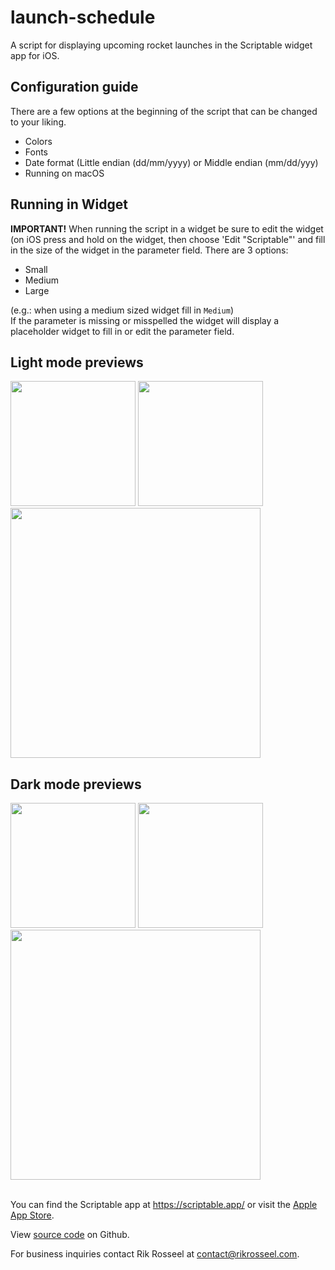 # launch-schedule
A script for displaying upcoming rocket launches in the Scriptable widget app for iOS.

## Configuration guide
There are a few options at the beginning of the script that can be changed to your liking.

* Colors
* Fonts
* Date format (Little endian (dd/mm/yyyy) or Middle endian (mm/dd/yyy)
* Running on macOS

## Running in Widget
**IMPORTANT!** When running the script in a widget be sure to edit the widget (on iOS press and hold on the widget, then choose 'Edit "Scriptable"' and fill in the size of the widget in the parameter field.
There are 3 options:
* Small
* Medium
* Large

(e.g.: when using a medium sized widget fill in `Medium`)\
If the parameter is missing or misspelled the widget will display a placeholder widget to fill in or edit the parameter field.

## Light mode previews
<img src="https://user-images.githubusercontent.com/36194842/190871200-2c9464ee-4387-4746-aa04-d4c07eeae75e.png" height="200" />
<img src="https://user-images.githubusercontent.com/36194842/190871197-7639260e-a09e-4b45-98f5-85901d2e187a.png" height="200" />
<img src="https://user-images.githubusercontent.com/36194842/190871187-75b05770-6a27-4733-a1e1-235b1413712e.png" height="400" />

## Dark mode previews
<img src="https://user-images.githubusercontent.com/36194842/190871199-ed87f00b-e90b-4e33-be66-017fabe9ba57.png" height="200" />
<img src="https://user-images.githubusercontent.com/36194842/190871196-311066df-6305-4ba7-ac5e-bbafc3e4ced4.png" height="200" />
<img src="https://user-images.githubusercontent.com/36194842/190871194-396d46f3-35ef-42e8-8abd-d09e8c34f01e.png" height="400" />



\
You can find the Scriptable app at https://scriptable.app/ or visit the [Apple App Store](https://apps.apple.com/us/app/scriptable/id1405459188).

View [source code](https://github.com/rik-rosseel/launch-schedule) on Github.

For business inquiries contact Rik Rosseel at contact@rikrosseel.com.

